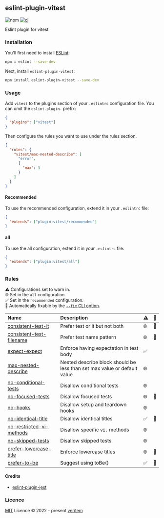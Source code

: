 ## eslint-plugin-vitest

![npm](https://img.shields.io/npm/v/eslint-plugin-vitest)
[![ci](https://github.com/veritem/eslint-plugin-vitest/actions/workflows/ci.yml/badge.svg?branch=main)](https://github.com/veritem/eslint-plugin-vitest/actions/workflows/ci.yml)

Eslint plugin for vitest

### Installation

You'll first need to install [ESLint](https://eslint.org/):

```sh
npm i eslint --save-dev
```

Next, install `eslint-plugin-vitest`:

```sh
npm install eslint-plugin-vitest --save-dev
```

### Usage

Add `vitest` to the plugins section of your `.eslintrc` configuration file. You can omit the `eslint-plugin-` prefix:

```json
{
  "plugins": ["vitest"]
}
```

Then configure the rules you want to use under the rules section.

```json
{
  "rules": {
    "vitest/max-nested-describe": [
      "error",
      {
        "max": 3
      }
    ]
  }
}
```

#### Recommended

To use the recommended configuration, extend it in your `.eslintrc` file:

```json
{
  "extends": ["plugin:vitest/recommended"]
}
```

#### all

To use the all configuration, extend it in your `.eslintrc` file:

```json
{
  "extends": ["plugin:vitest/all"]
}
```

### Rules

<!-- begin auto-generated rules list -->

⚠️ Configurations set to warn in.\
🌐 Set in the `all` configuration.\
✅ Set in the `recommended` configuration.\
🔧 Automatically fixable by the [`--fix` CLI option](https://eslint.org/docs/user-guide/command-line-interface#--fix).

| Name                                                               | Description                                                              | ⚠️  | 🔧  |
| :----------------------------------------------------------------- | :----------------------------------------------------------------------- | :-- | :-- |
| [consistent-test-it](docs/rules/consistent-test-it.md)             | Prefer test or it but not both                                           | 🌐  | 🔧  |
| [consistent-test-filename](docs/rules/consistent-test-filename.md) | Prefer test name pattern                                                 | 🌐  | 🔧  |
| [expect-expect](docs/rules/expect-expect.md)                       | Enforce having expectation in test body                                  | ✅  |     |
| [max-nested-describe](docs/rules/max-nested-describe.md)           | Nested describe block should be less than set max value or default value | 🌐  |     |
| [no-conditional-tests](docs/rules/no-conditional-tests.md)         | Disallow conditional tests                                               | 🌐  |     |
| [no-focused-tests](docs/rules/no-focused-tests.md)                 | Disallow focused tests                                                   | 🌐  | 🔧  |
| [no-hooks](docs/rules/no-hooks.md)                                 | Disallow setup and teardown hooks                                        | 🌐  |     |
| [no-identical-title](docs/rules/no-identical-title.md)             | Disallow identical titles                                                | ✅  | 🔧  |
| [no-restricted-vi-methods](docs/rules/no-restricted-vi-methods.md) | Disallow specific `vi.` methods                                          | 🌐  |     |
| [no-skipped-tests](docs/rules/no-skipped-tests.md)                 | Disallow skipped tests                                                   | 🌐  |     |
| [prefer-lowercase-title](docs/rules/prefer-lowercase-title.md)     | Enforce lowercase titles                                                 | 🌐  | 🔧  |
| [prefer-to-be](docs/rules/prefer-to-be.md)                         | Suggest using toBe()                                                     | ✅  | 🔧  |

<!-- end auto-generated rules list -->

#### Credits

- [eslint-plugin-jest](https://github.com/jest-community/eslint-plugin-jest)

### Licence

[MIT](https://github.com/veritem/eslint-plugin-vitest/blob/main/LICENSE) Licence &copy; 2022 - present [veritem](https://github.com/veritem)
